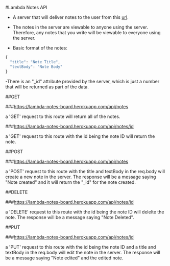 #Lambda Notes API 

- A server that will deliver notes to the user from this [url](https://lambda-notes-board.herokuapp.com/).

- The notes in the server are viewable to anyone using the server. Therefore, any notes that you write will be viewable to 
everyone using the server.

- Basic format of the notes:
```js
{
  "title": "Note Title",
  "textBody": "Note Body"
}
```
-There is an "_id" attribute provided by the server, which is just a number that will be returned as part of the data.

##GET

###https://lambda-notes-board.herokuapp.com/api/notes

a 'GET' request to this route will return all of the notes.

###https://lambda-notes-board.herokuapp.com/api/notes/id

a 'GET' request to this route with the id being the note ID will return the note.

##POST

###https://lambda-notes-board.herokuapp.com/api/notes

a 'POST' request to this route with the title and textBody in the req.body will create a new note in the server.
The response will be a message saying "Note created" and it will return the "_id" for the note created.

##DELETE

###https://lambda-notes-board.herokuapp.com/api/notes/id

a 'DELETE' request to this route with the id being the note ID will delelte the note.
The response will be a message saying "Note Deleted".

##PUT

###https://lambda-notes-board.herokuapp.com/api/notes/id

a 'PUT' request to this route with the id being the note ID and a title and textBody in the req.body will edit the note in the server. 
The response will be a message saying "Note edited" and the edited note.

